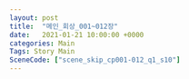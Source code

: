 ```yaml
---
layout: post
title:  "메인_회상_001~012장"
date:   2021-01-21 10:00:00 +0000
categories: Main
Tags: Story Main
SceneCode: ["scene_skip_cp001-012_q1_s10"]
---
```

